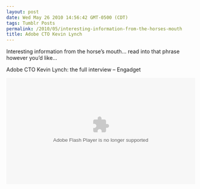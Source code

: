 ```yaml
---
layout: post
date: Wed May 26 2010 14:56:42 GMT-0500 (CDT)
tags: Tumblr Posts
permalink: /2010/05/interesting-information-from-the-horses-mouth
title: Adobe CTO Kevin Lynch
---
```


Interesting information from the horse&rsquo;s mouth&hellip; read into that phrase however you&rsquo;d like&hellip;

Adobe CTO Kevin Lynch: the full interview &ndash; Engadget

<object width="500" height="281" id="AOLVP_87927023001" classid="clsid:D27CDB6E-AE6D-11cf-96B8-444553540000"><param name="movie" value="http://o.aolcdn.com/videoplayer/AOL_PlayerLoader.swf"><param name="bgcolor" value="#000000"><param name="allowFullScreen" value="true"><param name="wmode" value="transparent"><param name="allowscriptaccess" value="always"><param name="flashvars" value="playerid=64486463001&amp;codever=1&amp;stillurl=http%3A%2F%2Fpdl%2Estream%2Eaol%2Ecom%2Fpdlext%2Faol%2Fbrightcove%2Fengadget%2F20782358001%2F20782358001%5F87931471001%5Fari%2Dorigin07%2Darc%2D123%2D1274806728866%2Ejpg%3FpubId%3D20782358001&amp;videoid=87927023001&amp;publisherid=1612833736"><embed src="http://o.aolcdn.com/videoplayer/AOL_PlayerLoader.swf" type="application/x-shockwave-flash" allowscriptaccess="always" wmode="transparent" allowfullscreen="true" bgcolor="#000000" width="500" height="281" name="AOLVP_87927023001" flashvars="playerid=64486463001&amp;codever=1&amp;stillurl=http%3A%2F%2Fpdl%2Estream%2Eaol%2Ecom%2Fpdlext%2Faol%2Fbrightcove%2Fengadget%2F20782358001%2F20782358001%5F87931471001%5Fari%2Dorigin07%2Darc%2D123%2D1274806728866%2Ejpg%3FpubId%3D20782358001&amp;videoid=87927023001&amp;publisherid=1612833736"></object>
